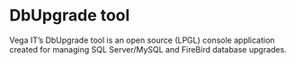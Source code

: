 # DbUpgrade tool
Vega IT’s DbUpgrade tool is an open source (LPGL) console application created for managing SQL Server/MySQL and FireBird database upgrades.
